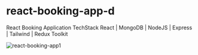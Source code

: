 # react-booking-app-d

React Booking Application
TechStack
React | MongoDB | NodeJS | Express | Tailwind | Redux Toolkit

![react-booking-app1](https://user-images.githubusercontent.com/101366301/211160705-9b04bc64-1609-4360-9170-25223fa277e6.gif)

